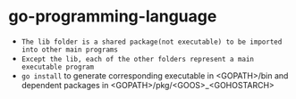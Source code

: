 # go-programming-language

- `The lib folder is a shared package(not executable) to be imported into other main programs`
- `Except the lib, each of the other folders represent a main executable program`
- `go install` to generate corresponding executable in \<GOPATH\>/bin and dependent packages in \<GOPATH\>/pkg/\<GOOS\>_\<GOHOSTARCH\>
